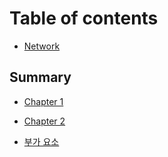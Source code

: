 # Table of contents

* [Network](README.md)

## Summary

* [Chapter 1](contents/chapter1.md)
* [Chapter 2](contents/chapter2.md)

* [부가 요소](contents/etc.md)
